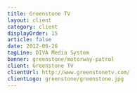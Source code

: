```yaml
---
title: Greenstone TV
layout: client
category: client
displayOrder: 15
article: false
date: 2012-06-26
tagLine: DIVA Media System
banner: greenstone/motorway-patrol
client: Greenstone TV
clientUrl: http://www.greenstonetv.com/
clientLogo: greenstone/greenstone.jpg
---
```

